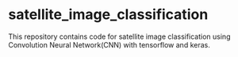 # satellite_image_classification
This repository contains code for satellite image classification using Convolution Neural Network(CNN) with tensorflow and keras.
